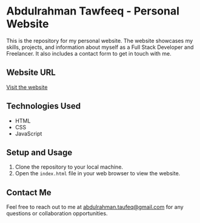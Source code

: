 # Abdulrahman Tawfeeq - Personal Website

This is the repository for my personal website. The website showcases my skills, projects, and information about myself as a Full Stack Developer and Freelancer. It also includes a contact form to get in touch with me.

## Website URL

[Visit the website](https://www.example.com/)

## Technologies Used

- HTML
- CSS
- JavaScript

## Setup and Usage

1. Clone the repository to your local machine.
2. Open the `index.html` file in your web browser to view the website.

## Contact Me

Feel free to reach out to me at abdulrahman.taufeq@gmail.com for any questions or collaboration opportunities.
